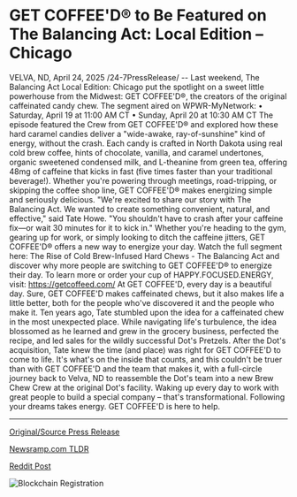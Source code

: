 # GET COFFEE'D® to Be Featured on The Balancing Act: Local Edition – Chicago

VELVA, ND, April 24, 2025 /24-7PressRelease/ -- Last weekend, The Balancing Act Local Edition: Chicago put the spotlight on a sweet little powerhouse from the Midwest: GET COFFEE'D®, the creators of the original caffeinated candy chew. The segment aired on WPWR-MyNetwork:  • Saturday, April 19 at 11:00 AM CT • Sunday, April 20 at 10:30 AM CT  The episode featured the Crew from GET COFFEE'D® and explored how these hard caramel candies deliver a "wide-awake, ray-of-sunshine" kind of energy, without the crash. Each candy is crafted in North Dakota using real cold brew coffee, hints of chocolate, vanilla, and caramel undertones, organic sweetened condensed milk, and L-theanine from green tea, offering 48mg of caffeine that kicks in fast (five times faster than your traditional beverage!).  Whether you're powering through meetings, road-tripping, or skipping the coffee shop line, GET COFFEE'D® makes energizing simple and seriously delicious.  "We're excited to share our story with The Balancing Act. We wanted to create something convenient, natural, and effective," said Tate Howe. "You shouldn't have to crash after your caffeine fix—or wait 30 minutes for it to kick in."  Whether you're heading to the gym, gearing up for work, or simply looking to ditch the caffeine jitters, GET COFFEE'D® offers a new way to energize your day.  Watch the full segment here: The Rise of Cold Brew-Infused Hard Chews - The Balancing Act and discover why more people are switching to GET COFFEE'D® to energize their day.  To learn more or order your cup of HAPPY.FOCUSED.ENERGY, visit: https://getcoffeed.com/  At GET COFFEE'D, every day is a beautiful day. Sure, GET COFFEE'D makes caffeinated chews, but it also makes life a little better, both for the people who've discovered it and the people who make it.   Ten years ago, Tate stumbled upon the idea for a caffeinated chew in the most unexpected place. While navigating life's turbulence, the idea blossomed as he learned and grew in the grocery business, perfected the recipe, and led sales for the wildly successful Dot's Pretzels. After the Dot's acquisition, Tate knew the time (and place) was right for GET COFFEE'D to come to life.  It's what's on the inside that counts, and this couldn't be truer than with GET COFFEE'D and the team that makes it, with a full-circle journey back to Velva, ND to reassemble the Dot's team into a new Brew Chew Crew at the original Dot's facility. Waking up every day to work with great people to build a special company – that's transformational.  Following your dreams takes energy. GET COFFEE'D is here to help. 

---

[Original/Source Press Release](https://www.24-7pressrelease.com/press-release/522145/get-coffeed-to-be-featured-on-the-balancing-act-local-edition-chicago)
                    

[Newsramp.com TLDR](https://newsramp.com/curated-news/get-coffee-d-r-the-rise-of-cold-brew-infused-hard-chews/170569acc421e2b105a7599d8581ccf3) 

 



[Reddit Post](https://www.reddit.com/r/newsramp/comments/1k6m7bq/get_coffeed_the_rise_of_cold_brewinfused_hard/) 



![Blockchain Registration](https://cdn.newsramp.app/24-7PressRelease/qrcode/254/24/coolH4FN.webp)